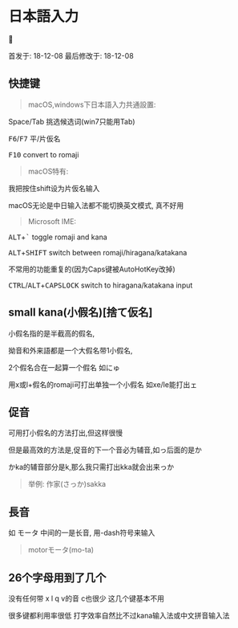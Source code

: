 # 日本語入力

:100:

首发于: 18-12-08 最后修改于: 18-12-08

## 快捷键

> macOS,windows下日本語入力共通設置:

Space/Tab 挑选候选词(win7只能用Tab)

<kbd>F6</kbd>/<kbd>F7</kbd>    平/片仮名

<kbd>F10</kbd>	convert to romaji

> macOS特有:

我把按住shift设为片仮名输入

macOS无论是中日输入法都不能切换英文模式, 真不好用

> Microsoft IME:

<kbd>ALT</kbd>+<kbd>`</kbd>	toggle romaji and kana

<kbd>ALT</kbd>+<kbd>SHIFT</kbd>	    switch between romaji/hiragana/katakana

不常用的功能重复的(因为Caps键被AutoHotKey改掉)

<kbd>CTRL</kbd>/<kbd>ALT</kbd>+<kbd>CAPSLOCK</kbd>	switch to hiragana/katakana input

## small kana(小假名)[捨て仮名]

小假名指的是半截高的假名,

拗音和外来語都是一个大假名带1小假名,

2个假名合在一起算一个假名 如<kbd>にゅ</kbd>

用x或l+假名的romaji可打出单独一个小假名 如xe/le能打出ェ

## 促音

可用打小假名的方法打出,但这样很慢

但是最高效的方法是,促音的下一个音必为辅音,如っ后面的是か

かka的辅音部分是k,那么我只需打出kka就会出来っか

> 举例: 作家(さっか)sakka 

## 長音

如 モータ 中间的一是长音, 用-dash符号来输入

> motorモータ(mo-ta)

## 26个字母用到了几个

没有任何带 x l q v的音 c也很少 这几个键基本不用

很多键都利用率很低 打字效率自然比不过kana输入法或中文拼音输入法
